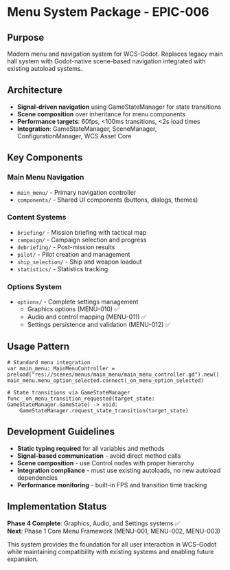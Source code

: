 # Menu System Package - EPIC-006

## Purpose
Modern menu and navigation system for WCS-Godot. Replaces legacy main hall system with Godot-native scene-based navigation integrated with existing autoload systems.

## Architecture
- **Signal-driven navigation** using GameStateManager for state transitions
- **Scene composition** over inheritance for menu components
- **Performance targets**: 60fps, <100ms transitions, <2s load times
- **Integration**: GameStateManager, SceneManager, ConfigurationManager, WCS Asset Core

## Key Components

### Main Menu Navigation
- `main_menu/` - Primary navigation controller
- `components/` - Shared UI components (buttons, dialogs, themes)

### Content Systems
- `briefing/` - Mission briefing with tactical map
- `campaign/` - Campaign selection and progress
- `debriefing/` - Post-mission results
- `pilot/` - Pilot creation and management
- `ship_selection/` - Ship and weapon loadout
- `statistics/` - Statistics tracking

### Options System
- `options/` - Complete settings management
  - Graphics options (MENU-010) ✅
  - Audio and control mapping (MENU-011) ✅  
  - Settings persistence and validation (MENU-012) ✅

## Usage Pattern
```gdscript
# Standard menu integration
var main_menu: MainMenuController = preload("res://scenes/menus/main_menu/main_menu_controller.gd").new()
main_menu.menu_option_selected.connect(_on_menu_option_selected)

# State transitions via GameStateManager
func _on_menu_transition_requested(target_state: GameStateManager.GameState) -> void:
    GameStateManager.request_state_transition(target_state)
```

## Development Guidelines
- **Static typing required** for all variables and methods
- **Signal-based communication** - avoid direct method calls
- **Scene composition** - use Control nodes with proper hierarchy
- **Integration compliance** - must use existing autoloads, no new autoload dependencies
- **Performance monitoring** - built-in FPS and transition time tracking

## Implementation Status
**Phase 4 Complete**: Graphics, Audio, and Settings systems ✅  
**Next**: Phase 1 Core Menu Framework (MENU-001, MENU-002, MENU-003)

This system provides the foundation for all user interaction in WCS-Godot while maintaining compatibility with existing systems and enabling future expansion.